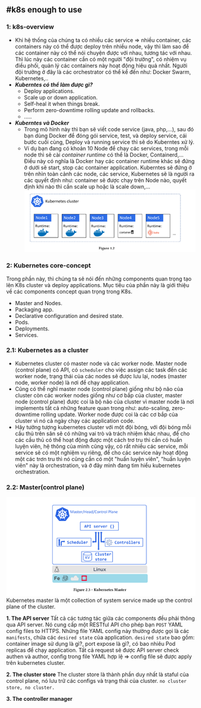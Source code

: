 ## #k8s enough to use

### 1: k8s-overview

* Khi hệ thống của chúng ta có nhiều các service => nhiều container, các containers này có thể được deploy trên nhiều node, vậy thì làm sao để các container này có thể nói chuyện được với nhau, tương tác với nhau. Thì lúc này các container cần có một người "đội trưởng", có nhiệm vụ điều phối, quản lý các containers này hoạt động hiệu quả nhất. Người đội trưởng ở đây là các orchestrator có thể kể đến như: Docker Swarm, Kubernetes,..
* ***Kuberntes có thể làm được gì?***
  * Deploy applications.
  * Scale up or down application.
  * Self-heal it when things break.
  * Perform zero-downtime rolling update and rollbacks.
  * .....
* ***Kuberntes và Docker***
  * Trong mô hình này thì bạn sẽ viết code service (java, php,...), sau đó bạn dùng Docker để đóng gói service, test, và deploy service, cái bước cuối cùng, Deploy và running service thì sẽ do Kuberntes xử lý.
  * Ví dụ bạn đang có khoản 10 Node để chạy các services, trong mỗi node thì sẽ cài *container runtime* có thể là Docker, Containerd,... Điều này có nghĩa là Docker hay các container runtime khác sẽ đứng ở dưới sẽ start, stop các container application. Kuberntes sẽ đứng ở trên nhìn toàn cảnh các node, các service, Kubernetes sẽ là người ra các quyết định như: container sẽ được chạy trên Node nào, quyết định khi nào thì cần scale up hoặc là scale down,...
    ![Screenshot](images/2022-04-11_17-10.png)

### 2: Kubernetes core-concept

Trong phần này, thì chúng ta sẽ nói đến những components quan trọng tạo lên K8s cluster và deploy applications. Mục tiêu của phần này là giới thiệu về các components concept quan trọng trong K8s.

* Master and Nodes.
* Packaging app.
* Declarative configuration and desired state.
* Pods.
* Deployments.
* Services.

### 2.1: Kubernetes as a cluster
* Kubernetes cluster có master node và các worker node. Master node (control plane) có API, có `scheduler` cho việc assign các task đến các worker node, trạng thái của các nodes sẽ được lưu lại, nodes (master node, worker node) là nơi để chạy application.
* Cũng có thể nghĩ master node (control plane) giống như bộ não của cluster còn các worker nodes giống như cơ bắp của cluster, master node (control plane) được coi là bộ não của cluster vì master node là nơi implements tất cả những feature quan trong như: auto-scaling, zero-downtime rolling update. Worker node được coi là các cơ bắp của cluster vì nó cả ngày chạy các application code.
* Hãy tưởng tượng kubernetes cluster với một đội bóng, với đội bóng mỗi cầu thủ trên sân sẽ có những vai trò và trách nhiệm khác nhau, để cho các cầu thủ có thể hoạt động được một cách trơ tru thì cần có huấn luyện viên, hệ thông của mình cũng vậy, có rất nhiều các service, mỗi service sẽ có một nghiệm vụ riêng, để cho các service này hoạt động một các trơn tru thì nó cũng cần có một "huấn luyện viên", "huấn luyện viên" này là orchestration, và ở đây mình đang tìm hiểu kubernetes orchestration.
  
### 2.2: Master(control plane)
![Screenshot](images/1.png)
Kubernetes master là một collection of system service made up the control plane of the cluster.

**1. The API server**
Tất cả các tương tác giữa các components đều phải thông qua API server.
Nó cung cấp một RESTful API cho phép bạn `POST` YAML config files to HTTPS. Những file YAML config này thường được gọi là các `manifests`, chứa các `desired state` của application. `desired state` bao gồm: container image sử dụng là gì?, port expose là gì?, có bao nhiêu Pod replicas để chạy application.
Tất cả request sẽ được API server check authen và author, config trong file YAML hợp lệ => config file sẽ được apply trên kubernetes cluster.

**2. The cluster store**
The cluster store là thành phần duy nhất là staful của control plane, nó lưu trữ các configs và trạng thái của cluster. `no cluster store, no cluster.`

**3. The controller manager**

